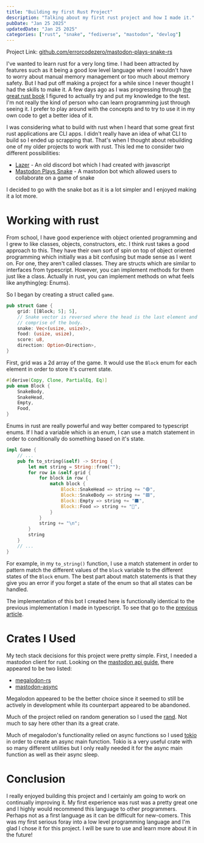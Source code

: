 ```yaml
---
title: "Building my first Rust Project"
description: "Talking about my first rust project and how I made it."
pubDate: "Jan 25 2025"
updatedDate: "Jan 25 2025"
categories: ["rust", "snake", "fediverse", "mastodon", "devlog"]
---
```


Project Link: [github.com/errorcodezero/mastodon-plays-snake-rs](https://github.com/errorcodezero/mastodon-plays-snake-rs)

I've wanted to learn rust for a very long time. I had been attracted by features such as it being a good low level language where I wouldn't have to worry about manual memory management or too much about memory safety. But I had put off making a project for a while since I never thought I had the skills to make it. A few days ago as I was progressing through [the great rust book](https://doc.rust-lang.org/book/) I figured to actually try and put my knowledge to the test. I'm not really the kind of person who can learn programming just through seeing it. I prefer to play around with the concepts and to try to use it in my own code to get a better idea of it.

I was considering what to build with rust when I heard that some great first rust applications are CLI apps. I didn't really have an idea of what CLI to build so I ended up scrapping that. That's when I thought about rebuilding one of my older projects to work with rust. This led me to consider two different possibilities:

- [Lazer](https://github.com/errorcodezero/lazer-new) - An old discord bot which I had created with javascript
- [Mastodon Plays Snake](https://github.com/errorcodezero/mastodon-plays-snake) - A mastodon bot which allowed users to collaborate on a game of snake

I decided to go with the snake bot as it is a lot simpler and I enjoyed making it a lot more.

# Working with rust

From school, I have good experience with object oriented programming and I grew to like classes, objects, constructors, etc. I think rust takes a good approach to this. They have their own sort of spin on top of object oriented programming which initially was a bit confusing but made sense as I went on. For one, they aren't called classes. They are structs which are similar to interfaces from typescript. However, you can implement methods for them just like a class. Actually in rust, you can implement methods on what feels like anything(eg: Enums).

So I began by creating a struct called `game`.

```rs
pub struct Game {
    grid: [[Block; 5]; 5],
    // Snake vector is reversed where the head is the last element and the rest of the elements
    // comprise of the body.
    snake: Vec<(usize, usize)>,
    food: (usize, usize),
    score: u8,
    direction: Option<Direction>,
}
```

First, grid was a 2d array of the game. It would use the `Block` enum for each element in order to store it's current state.

```rs
#[derive(Copy, Clone, PartialEq, Eq)]
pub enum Block {
    SnakeBody,
    SnakeHead,
    Empty,
    Food,
}
```

Enums in rust are really powerful and way better compared to typescript enums. If I had a variable which is an enum, I can use a match statement in order to conditionally do something based on it's state.

```rs
impl Game {
    // ...
    pub fn to_string(&self) -> String {
        let mut string = String::from("");
        for row in &self.grid {
            for block in row {
                match block {
                    Block::SnakeHead => string += "🟢",
                    Block::SnakeBody => string += "🟩",
                    Block::Empty => string += "⬛",
                    Block::Food => string += "🍎",
                }
            }
            string += "\n";
        }
        string
    }
    // ...
}
```

For example, in my `to_string()` function, I use a match statement in order to pattern match the different values of the `block` variable to the different states of the `Block` enum. The best part about match statements is that they give you an error if you forget a state of the enum so that all states can be handled.

The implementation of this bot I created here is functionally identical to the previous implementation I made in typescript. To see that go to the [previous article](/blog/building-snake-for-mastodon).

# Crates I Used

My tech stack decisions for this project were pretty simple. First, I needed a mastodon client for rust. Looking on the [mastodon api guide](https://docs.joinmastodon.org/client/libraries/#rust), there appeared to be two listed:

- [megalodon-rs](https://docs.rs/megalodon/latest/megalodon/)
- [mastodon-async](https://docs.rs/mastodon-async/latest/mastodon_async/)

Megalodon appeared to be the better choice since it seemed to still be actively in development while its counterpart appeared to be abandoned.

Much of the project relied on random generation so I used the [rand](https://docs.rs/rand/latest/rand/). Not much to say here other than its a great crate.

Much of megalodon's functionality relied on async functions so I used [tokio](https://docs.rs/tokio/latest/tokio/) in order to create an async main function. Tokio is a very useful crate with so many different utilities but I only really needed it for the async main function as well as their async sleep.

# Conclusion

I really enjoyed building this project and I certainly am going to work on continually improving it. My first experience was rust was a pretty great one and I highly would recommend this language to other programmers. Perhaps not as a first language as it can be difficult for new-comers. This was my first serious foray into a low level programming language and I'm glad I chose it for this project. I will be sure to use and learn more about it in the future!
